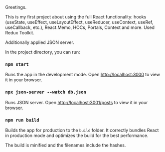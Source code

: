 Greetings.

This is my first project about using the full React functionality: hooks (useState, useEffect, useLayoutEffect, useReducer, useContext, useRef, useCallback, etc.), React.Memo, HOCs, Portals, Context and more. 
Used Redux Toolkit.

Additionally applied JSON server.

In the project directory, you can run:

### `npm start`

Runs the app in the development mode.
Open [http://localhost:3000](http://localhost:3000) to view it in your browser.

### `npx json-server --watch db.json`

Runs JSON server. 
Open [http://localhost:3001/posts](http://localhost:3001/posts) to view it in your browser.

### `npm run build`

Builds the app for production to the `build` folder.
It correctly bundles React in production mode and optimizes the build for the best performance.

The build is minified and the filenames include the hashes.